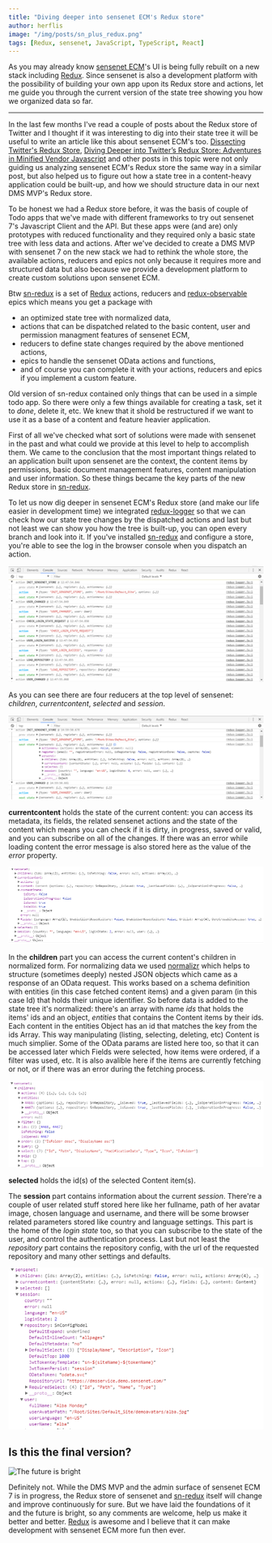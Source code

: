 ```yaml
---
title: "Diving deeper into sensenet ECM's Redux store"
author: herflis
image: "/img/posts/sn_plus_redux.png"
tags: [Redux, sensenet, JavaScript, TypeScript, React]
---
```


As you may already know [sensenet ECM](https://sensenet.com)'s UI is being fully rebuilt on a new stack including [Redux](http://redux.js.org/). Since sensenet is also a development platform with the possibility of building your own app upon its Redux store and actions, let me guide you through the current version of the state tree showing you how we organized data so far.

---
In the last few months I've read a couple of posts about the Redux store of Twitter and I thought if it was interesting to dig into their state tree it will be useful to write an article like this about sensenet ECM's too. [Dissecting Twitter's Redux Store](https://medium.com/statuscode/dissecting-twitters-redux-store-d7280b62c6b1),  [Diving Deeper into Twitter’s Redux Store: Adventures in Minified Vendor Javascript](https://medium.com/@nuncamind/diving-deeper-into-twitters-redux-store-adventures-in-minified-vendor-javascript-67fbac5dc219) and other posts in this topic were not only guiding us analyzing sensenet ECM's Redux store the same way in a similar post, but also helped us to figure out how a state tree in a content-heavy application could be built-up, and how we should structure data in our next DMS MVP's Redux store.

To be honest we had a Redux store before, it was the basis of couple of Todo apps that we've made with different frameworks to try out sensenet 7's Javascript Client and the API. But these apps were (and are) only prototypes with reduced functionality and they required only a basic state tree with less data and actions. After we've decided to create a DMS MVP with sensenet 7 on the new stack we had to rethink the whole store, the available actions, reducers and epics not only because it requires more and structured data but also because we provide a development platform to create custom solutions upon sensenet ECM.

Btw [sn-redux](https://github.com/SenseNet/sn-redux) is a set of [Redux](http://redux.js.org/) actions, reducers and [redux-observable](https://redux-observable.js.org/) epics which means you get a package with 
- an optimized state tree with normalized data, 
- actions that can be dispatched related to the basic content, user and permission managment features of sensenet ECM,
- reducers to define state changes required by the above mentioned actions,
- epics to handle the sensenet OData actions and functions,
- and of course you can complete it with your actions, reducers and epics if you implement a custom feature.

Old version of sn-redux contained only things that can be used in a simple todo app. So there were only a few things available for creating a task, set it to *done*, delete it, etc. We knew that it shold be restructured if we want to use it as a base of a content and feature heavier application.

First of all we've checked what sort of solutions were made with sensenet in the past and what could we provide at this level to help to accomplish them. We came to the conclusion that the most important things related to an application built upon sensenet are the context, the content items by permissions, basic document management features, content manipulation and user information. So these things became the key parts of the new Redux store in [sn-redux](https://github.com/SenseNet/sn-redux).

To let us now dig deeper in sensenet ECM's Redux store (and make our life easier in development time) we integrated [redux-logger](https://github.com/evgenyrodionov/redux-logger) so that we can check how our state tree changes by the dispatched actions and last but not least we can show you how the tree is built-up, you can open every branch and look into it. If you've installed [sn-redux](https://github.com/SenseNet/sn-redux) and configure a store, you're able to see the log in the browser console when you dispatch an action.

![redux-logger in browser console](/img/posts/redux-logger.png)

As you can see there are four reducers at the top level of sensenet: *children*, *currentcontent*, *selected* and *session*.

![redux-logger in browser console](/img/posts/sensenet-reducer.png)

**currentcontent** holds the state of the current content: you can access its metadata, its fields, the related sensenet actions and the state of the content which means you can check if it is dirty, in progress, saved or valid, and you can subscribe on all of the changes. If there was an error while loading content the error message is also stored here as the value of the *error* property.

![current content](/img/posts/currentcontent-store.png)

In the **children** part you can access the current content's children in normalized form. For normalizing data we used [normalizr](https://github.com/paularmstrong/normalizr) which helps to structure (sometimes deeply) nested JSON objects which came as a response of an OData request. This works based on a schema definition with entities (in this case fetched content items) and a given param (in this case Id) that holds their unique identifier. So before data is added to the state tree it's normalized: there's an array with name *ids* that holds the items' ids and an object, *entities* that contains the Content items by their ids. Each content in the entities Object has an id that matches the key from the ids Array. This way manipulating (listing, selecting, deleting, etc) Content is much simplier. 
Some of the OData params are listed here too, so that it can be accessed later which Fields were selected, how items were ordered, if a filter was used, etc. It is also avalible here if the items are currently fetching or not, or if there was an error during the fetching process.

![children](/img/posts/children-store.png)

**selected** holds the id(s) of the selected Content item(s).

The **session** part contains information about the current *session*. There're a couple of user related stuff stored here like her fullname, path of her avatar image, chosen language and username, and there will be some browser related parameters stored like country and language settings. 
This part is the home of the *login state* too, so that you can subscribe to the state of the user, and control the authentication process. 
Last but not least the *repository* part contains the repository config, with the url of the requested repository and many other settings and defaults.

![session](/img/posts/session-store.png)

## Is this the final version? 

![The future is bright](/img/posts/thefutureisbright.gif)

Definitely not. While the DMS MVP and the admin surface of sensenet ECM 7 is in progress, the Redux store of sensenet and [sn-redux](https://github.com/SenseNet/sn-redux) itself will change and improve continuously for sure. But we have laid the foundations of it and the future is bright, so any comments are welcome, help us make it better and better. [Redux](http://redux.js.org/) is awesome and I believe that it can make development with sensenet ECM more fun then ever.
